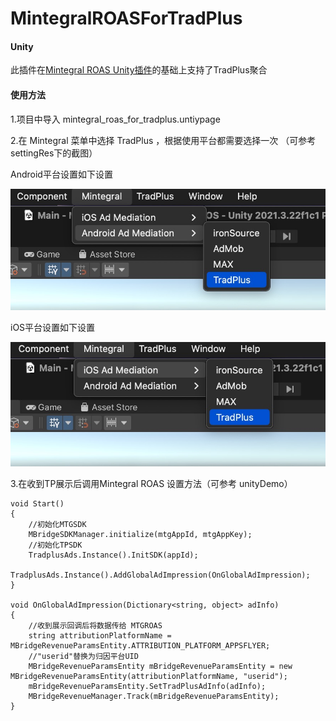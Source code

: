 # MintegralROASForTradPlus

#### Unity 

此插件在[Mintegral ROAS Unity插件](http://cdn-adn.rayjump.com/cdn-adn/v2/markdown_v2/index.html?file=sdk-m_sdk-unity&lang=cn)的基础上支持了TradPlus聚合

#### 使用方法

1.项目中导入 mintegral_roas_for_tradplus.untiypage 

2.在 Mintegral 菜单中选择 TradPlus ，根据使用平台都需要选择一次 （可参考 settingRes下的截图）

Android平台设置如下设置

![](https://github.com/tradplus/MintegralROASForTradPlus/blob/main/settingRes/AndroidSetting.jpg?raw=true)

iOS平台设置如下设置

![](https://github.com/tradplus/MintegralROASForTradPlus/blob/main/settingRes/iOSSetting.jpg?raw=true)

3.在收到TP展示后调用Mintegral ROAS 设置方法（可参考 unityDemo）
 
```
void Start()
{
    //初始化MTGSDK
    MBridgeSDKManager.initialize(mtgAppId, mtgAppKey);
    //初始化TPSDK
    TradplusAds.Instance().InitSDK(appId);
    TradplusAds.Instance().AddGlobalAdImpression(OnGlobalAdImpression);
}

void OnGlobalAdImpression(Dictionary<string, object> adInfo)
{
    //收到展示回调后将数据传给 MTGROAS
    string attributionPlatformName = MBridgeRevenueParamsEntity.ATTRIBUTION_PLATFORM_APPSFLYER;
    //"userid"替换为归因平台UID
    MBridgeRevenueParamsEntity mBridgeRevenueParamsEntity = new MBridgeRevenueParamsEntity(attributionPlatformName, "userid");
    mBridgeRevenueParamsEntity.SetTradPlusAdInfo(adInfo);
    MBridgeRevenueManager.Track(mBridgeRevenueParamsEntity);
}

```
